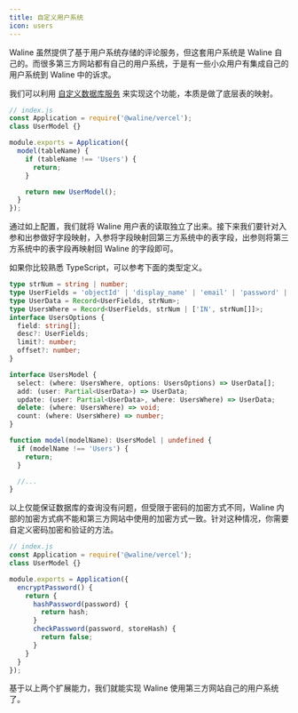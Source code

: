 ```yaml
---
title: 自定义用户系统
icon: users
---
```


Waline 虽然提供了基于用户系统存储的评论服务，但这套用户系统是 Waline 自己的。而很多第三方网站都有自己的用户系统，于是有一些小众用户有集成自己的用户系统到 Waline 中的诉求。

我们可以利用 [自定义数据库服务](./database.md) 来实现这个功能，本质是做了底层表的映射。

```js
// index.js
const Application = require('@waline/vercel');
class UserModel {}

module.exports = Application({
  model(tableName) {
    if (tableName !== 'Users') {
      return;
    }

    return new UserModel();
  }
});
```

通过如上配置，我们就将 Waline 用户表的读取独立了出来。接下来我们要针对入参和出参做好字段映射，入参将字段映射回第三方系统中的表字段，出参则将第三方系统中的表字段再映射回 Waline 的字段即可。

如果你比较熟悉 TypeScript，可以参考下面的类型定义。

```typescript
type strNum = string | number;
type UserFields = 'objectId' | 'display_name' | 'email' | 'password' | 'type' | 'label' | 'url' | 'avatar' | 'github' | 'twitter' | 'facebook' | 'google' | 'weibo' | 'qq' | '2fa' | 'createdAt' | 'updatedAt';
type UserData = Record<UserFields, strNum>;
type UsersWhere = Record<UserFields, strNum | ['IN', strNum[]]>;
interface UsersOptions {
  field: string[];
  desc?: UserFields;
  limit?: number;
  offset?: number;
}

interface UsersModel {
  select: (where: UsersWhere, options: UsersOptions) => UserData[];
  add: (user: Partial<UserData>) => UserData;
  update: (user: Partial<UserData>, where: UsersWhere) => UserData;
  delete: (where: UsersWhere) => void;
  count: (where: UsersWhere) => number;
}

function model(modelName): UsersModel | undefined {
  if (modelName !== 'Users') {
    return;
  }

  //...
}
```

以上仅能保证数据库的查询没有问题，但受限于密码的加密方式不同，Waline 内部的加密方式病不能和第三方网站中使用的加密方式一致。针对这种情况，你需要自定义密码加密和验证的方法。

```js
// index.js
const Application = require('@waline/vercel');
class UserModel {}

module.exports = Application({
  encryptPassword() {
    return {
      hashPassword(password) {
        return hash;
      }
      checkPassword(password, storeHash) {
        return false;
      }
    }
  }
});
```

基于以上两个扩展能力，我们就能实现 Waline 使用第三方网站自己的用户系统了。